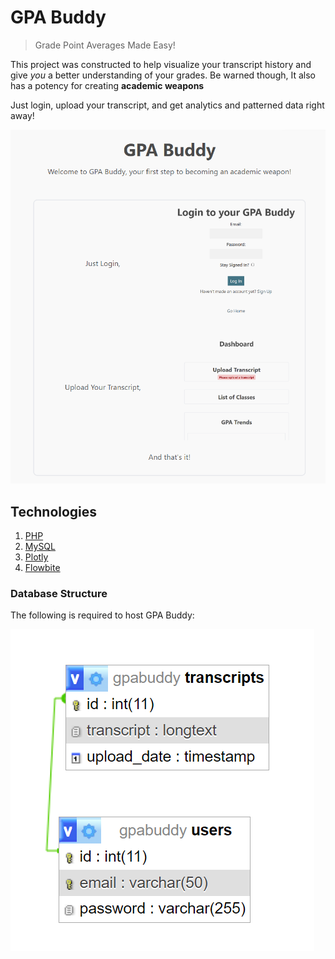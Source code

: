 # GPA Buddy

> Grade Point Averages Made Easy!

This project was constructed to help visualize your transcript history and give _you_ a better understanding of your grades.
Be warned though, It also has a potency for creating **academic weapons**

Just login, upload your transcript, and get analytics and patterned data right away!

![Website Homepage](images/homepage.png)

## Technologies

1. [PHP](https://www.php.net/)
2. [MySQL](https://www.mysql.com/)
3. [Plotly](https://plotly.com/javascript/)
4. [Flowbite](https://flowbite.com/icons/)

### Database Structure

The following is required to host GPA Buddy:

![Database Structure for GPA Buddy](images/dbstructure.png)
